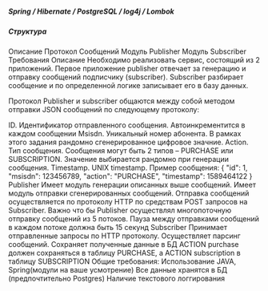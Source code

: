 ##### Spring / Hibernate / PostgreSQL / log4j / Lombok
##### Структура
Описание
Протокол Сообщений
Модуль Publisher
Модуль Subscriber
Требования
Описание
Необходимо реализовать сервис, состоящий из 2 приложений. Первое приложение publisher отвечает за генерацию и отправку сообщений подписчику (subscriber). Subscriber разбирает сообщение и по определенной логике записывает его в базу данных.

Протокол
Publisher и subscriber общаются между собой методом отправки JSON сообщений по следующему протоколу:

ID. Идентификатор отправленного сообщения. Автоинкрементится в каждом сообщении
Msisdn. Уникальный номер абонента. В рамках этого задания рандомно сгенерированное цифровое значние.
Action. Тип сообщения. Сообщения могут быть 2 типов – PURCHASE или SUBSCRIPTION. Значение выбирается рандомно при генерации сообщения.
Timestamp. UNIX timestamp.
Пример сообщения:
{
    "id": 1,
    "msisdn": 123456789,
    "action": "PURCHASE",
    "timestamp": 1589464122
}
Publisher
Имеет модуль генерации описанных выше сообщений.
Имеет модуль отправки сгенерированных сообщений. Отправка сообщений осуществляется по протоколу HTTP по средствам POST запросов на Subscriber. Важно что бы Publisher осуществлял многопоточную отправку сообщений из 5 потоков. Пауза между отправками сообщений в каждом потоке должна быть 15 секунд
Subscriber
Принимает отправленные запросы по HTTP протоколу.
Осуществляет парсинг сообщений.
Сохраняет полученные данные в БД
ACTION purchase должен сохраняться в таблицу PURCHASE, а ACTION subscription в таблицу SUBSCRIPTION
Общие требования:
Использование JAVA, Spring(модули на ваше усмотрение)
Все данные хранятся в БД (предпочтительно Postgres)
Наличие текстового логгирования
